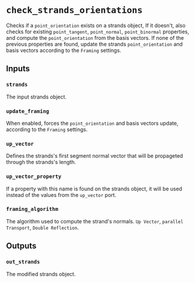 # `check_strands_orientations`

Checks if a `point_orientation` exists on a strands object, If it doesn't, also checks for existing `point_tangent`, `point_normal`, `point_binormal` properties, and compute the `point_orientation` from the basis vectors. If none of the previous properties are found, update the strands `point_orientation` and basis vectors according to the `Framing` settings.

## Inputs

### `strands`
The input strands object.

### `update_framing`
When enabled, forces the `point_orientation` and basis vectors update, according to the `Framing` settings.

### `up_vector`
Defines the strands's first segment normal vector that will be propageted through the strands's length.

### `up_vector_property`
If a property with this name is found on the strands object, it will be used instead of the values from the `up_vector` port.

### `framing_algorithm`
The algorithm used to compute the strand's normals. `Up Vector`, `parallel Transport`, `Double Reflection`.

## Outputs

### `out_strands`
The modified strands object.
